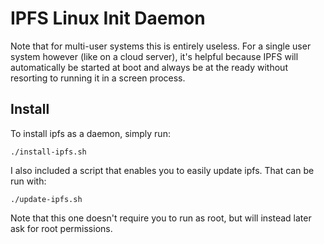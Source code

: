 IPFS Linux Init Daemon
======================
Note that for multi-user systems this is entirely useless. For a single user
system however (like on a cloud server), it's helpful because IPFS will
automatically be started at boot and always be at the ready without resorting
to running it in a screen process.

Install
-------
To install ipfs as a daemon, simply run:
```
./install-ipfs.sh
```
I also included a script that enables you to easily update ipfs. That can be run
with:
```
./update-ipfs.sh
```

Note that this one doesn't require you to run as root, but will instead later ask 
for root permissions.
